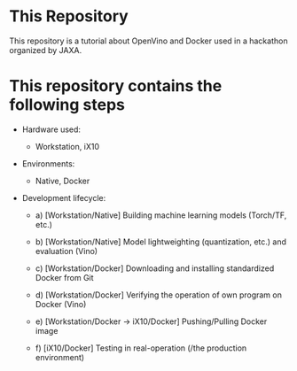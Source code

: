 # This Repository
This repository is a tutorial about OpenVino and Docker used in a hackathon organized by JAXA.

# This repository contains the following steps

 * Hardware used:
	* Workstation, iX10

 * Environments:
	* Native, Docker

 * Development lifecycle:

	* a) [Workstation/Native] Building machine learning models (Torch/TF, etc.)

	* b) [Workstation/Native] Model lightweighting (quantization, etc.) and evaluation (Vino)

	* c) [Workstation/Docker] Downloading and installing standardized Docker from Git

	* d) [Workstation/Docker] Verifying the operation of own program on Docker (Vino)

 	* e) [Workstation/Docker → iX10/Docker] Pushing/Pulling Docker image

	* f) [iX10/Docker] Testing in real-operation (/the production environment)
